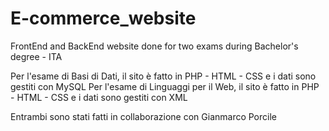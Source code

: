 # E-commerce_website
FrontEnd and BackEnd website done for two exams during Bachelor's degree - ITA

Per l'esame di Basi di Dati, il sito è fatto in PHP - HTML - CSS e i dati sono gestiti con MySQL
Per l'esame di Linguaggi per il Web, il sito è fatto in PHP - HTML - CSS e i dati sono gestiti con XML

Entrambi sono stati fatti in collaborazione con Gianmarco Porcile
